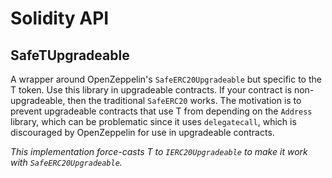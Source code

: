 # Solidity API

## SafeTUpgradeable

A wrapper around OpenZeppelin's `SafeERC20Upgradeable` but specific
        to the T token. Use this library in upgradeable contracts. If your
        contract is non-upgradeable, then the traditional `SafeERC20` works.
        The motivation is to prevent upgradeable contracts that use T from
        depending on the `Address` library, which can be problematic since
        it uses `delegatecall`, which is discouraged by OpenZeppelin for use
        in upgradeable contracts.

_This implementation force-casts T to `IERC20Upgradeable` to make it
     work with `SafeERC20Upgradeable`._

